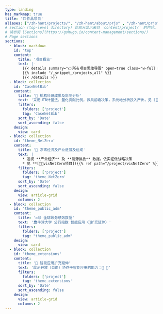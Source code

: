 ```yaml
---
type: landing
has_markmap: true
title: '🏗作品项目'
aliases: ["/zh-hant/projects/", "/zh-hant/about/prjs" , "/zh-hant/prjs"]
# section (top-level directory) 此部分显示来自 `content/project/` 的内容。
# 请参阅 [Sections](https://gohugo.io/content-management/sections/)
# Page sections
sections:
  - block: markdown
    id: 'top'
    content:
      title: '项目概览'
      text: |-
        {{< details summary="👉所有项目思维导图" open=true class="w-full md:w-auto">}}
        {{% include "/_snippet_/projects_all" %}}
        {{< /details >}}
  - block: collection
    id: 'CaseNetBib'
    content:
      title: '🔬 机构科研成果及影响分析'
      text: '采用UTD计量法，量化贡献比例，做具前瞻决策，系统地分析投入产出。见 [🧰NetBib项目订价]({{% ref path="/project/NetBib"  %}}) 及 [🗄案例NFU]({{% ref path="/project/NetBib_NFU.edu.cn" %}})'
      filters:
        folders: ['project']
        tag: 'CaseNetBib'
      sort_by: 'Date'
      sort_ascending: false
    design:
      view: card
  - block: collection
    id: 'theme_NetZero'
    content:
      title: '🍃 净零经济及产业进展及组成'
      text: |
        * 透视 **产业经济** 及 **能源排放** 数据，依实证做战略决策
        * 见 **[🍃💵visNetZero项目]({{% ref path="/project/visNetZero" %}})** 及 **[🍃🏭visCEADs项目]({{% ref path="/project/visCEADs" %}})**
      filters:
        folders: ['project']
        tag: 'theme_NetZero'
      sort_by: 'Date'
      sort_ascending: false
    design:
      view: article-grid
      columns: 2
  - block: collection
    id: 'theme_public_adm'
    content:
      title: '⚖️㊖ 全球政务绩效数据'
      text: '🏛️牛津大学 公行指数 智能应用（🚧扩充延伸）'
      filters:
        folders: ['project']
        tag: "theme_public_adm"
    design:
      view: card
  - block: collection
    id: 'theme_extensions'
    content:
      title: '🚧 智能应用扩充延伸'
      text: '展示开放（自由）协作于智能应用的能力：🤖 🧬'
      filters:
        folders: ['project']
        tag: 'theme_extensions'
      sort_by: 'Date'
      sort_ascending: false
    design:
      view: article-grid
      columns: 2
---
```

